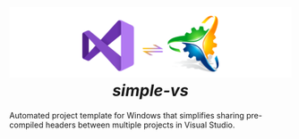 <h1 align="center">
  <br>
  <a href="http://www.amitmerchant.com/electron-markdownify"><img src="https://github.com/Stehfyn/vs-pch-template/blob/main/shared/resources/draft17.png" alt="Markdownify" width="800"></a>
  <br>
   <align="center"><em>simple-vs</em>
  <br>
</h1>
Automated project template for Windows that simplifies sharing pre-compiled headers between multiple projects in Visual Studio.
